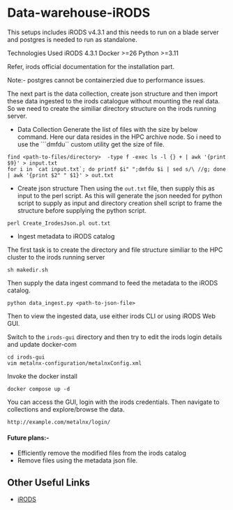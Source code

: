 # Data-warehouse-iRODS

This setups includes iRODS v4.3.1 and this needs to run on a blade server and postgres is needed to run as standalone. 

Technologies Used
iRODS 4.3.1
Docker >=26
Python >=3.11

Refer, irods official documentation for the installation part. 

Note:- postgres cannot be containerzied due to performance issues. 

The next part is the data collection, create json structure and then import these data ingested to the irods catalogue without mounting the real data. So we need to create the similiar directory structure on the irods running server. 

- Data Collection
Generate the list of files with the size by below command. Here our data resides in the HPC archive node. So i need to use the ```dmfdu`` custom utility get the size of file. 

```
find <path-to-files/directory>  -type f -exec ls -l {} + | awk '{print $9}' > input.txt
for i in `cat input.txt`; do printf $i" ";dmfdu $i | sed s/\ //g; done | awk '{print $2" " $1}' > out.txt
```

- Create json structure
Then using the ```out.txt``` file, then supply this as input to the perl script. As this will generate the json needed for python script to supply as input and directory creation shell script to frame the structure before supplying the python script. 

```
perl Create_IrodesJson.pl out.txt
```

- Ingest metadata to iRODS catalog

The first task is to create the directory and file structure similiar to the HPC cluster to the irods running server
```
sh makedir.sh
```

Then supply the data ingest command to feed the metadata to the iRODS catalog.

```
python data_ingest.py <path-to-json-file>
```

Then to view the ingested data, use either irods CLI or using iRODS Web GUI.

Switch to the ```irods-gui``` directory and then try to edit the irods login details and update docker-com

```
cd irods-gui
vim metalnx-configuration/metalnxConfig.xml 
```

Invoke the docker install

```
docker compose up -d 
```

You can access the GUI, login with the irods credentials. Then navigate to collections and explore/browse the data.

```
http://example.com/metalnx/login/
```

#### Future plans:- 

- Efficiently remove the modified files from the irods catalog
- Remove files using the metadata json file.

## Other Useful Links

- [iRODS](https://irods.org/) 
